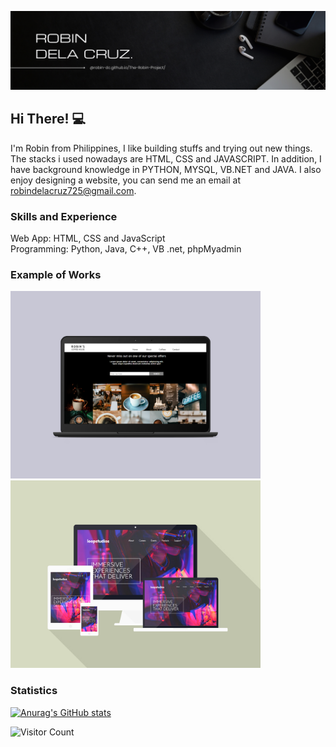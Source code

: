 ![Software Developer](https://github.com/robin-dc/robin-dc/blob/main/robindc.png)

## Hi There! 💻
I'm Robin from Philippines, I like building stuffs and trying out new things. The stacks i used nowadays are HTML, CSS and JAVASCRIPT. In addition, I have background knowledge in PYTHON, MYSQL, VB.NET and JAVA. I also enjoy designing a website, you can send me an email at robindelacruz725@gmail.com.

### Skills and Experience
Web App: HTML, CSS and JavaScript<br>
Programming: Python, Java, C++, VB .net, phpMyadmin

### Example of Works
<img src='https://github.com/robin-dc/robin-dc/blob/main/coffeeshop.png' alt='loopstudios' height='300'>                         <img src='https://github.com/robin-dc/robin-dc/blob/main/loopstudios.png' alt='loopstudios' height='300'>


### Statistics
[![Anurag's GitHub stats](https://github-readme-stats.vercel.app/api?username=robin-dc)](https://github.com/anuraghazra/github-readme-stats)

![Visitor Count](https://profile-counter.glitch.me/{robin-dc}/count.svg)
